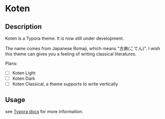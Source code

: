 # Koten
## Description

Koten is a Typora theme. It is now still under development.

The name comes from Japanese Romaji, which means "古典(こてん)". I wish this theme can gives you a feeling of writing classical literatures.

 Plans:

- [ ] Koten Light
- [ ] Koten Dark
- [ ] Koten Classical, a theme supports to write vertically

## Usage

see [Typora docs](http://theme.typora.io/doc/Install-Theme/) for more information.